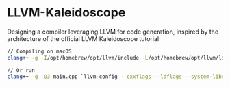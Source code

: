 # LLVM-Kaleidoscope

Designing a compiler leveraging LLVM for code generation, inspired by the architecture of the official LLVM Kaleidoscope tutorial

```bash
// Compiling on macOS
clang++ -g -I/opt/homebrew/opt/llvm/include -L/opt/homebrew/opt/llvm/lib -lLLVM -o main main.cpp
```
```bash
// Or run
clang++ -g -O3 main.cpp `llvm-config --cxxflags --ldflags --system-libs --libs core` -o main
```